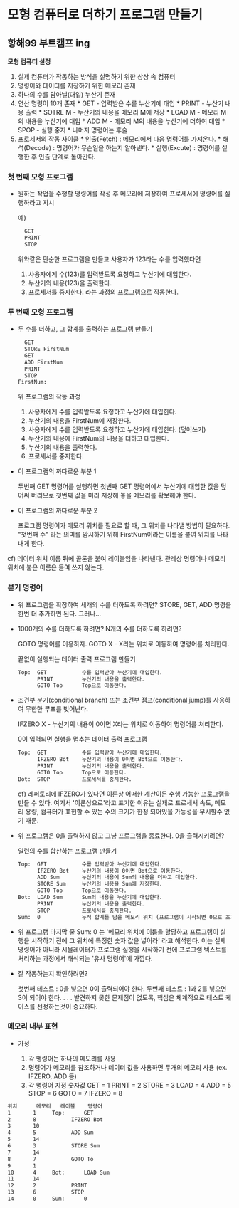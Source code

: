 # 모형 컴퓨터로 더하기 프로그램 만들기
## 항해99 부트캠프 ing


**모형 컴퓨터 설정**

  1. 실제 컴퓨터가 작동하는 방식을 설명하기 위한 상상 속 컴퓨터
  2. 명령어와 데이터를 저장하기 위한 메모리 존재
  3. 하나의 수를 담아낼(대입) 누산기 존재
  4. 연산 명령어 10개 존재
    * GET - 입력받은 수를 누산기에 대입
    * PRINT - 누산기 내용 출력
    * SOTRE M - 누산기의 내용을 메모리 M에 저장
    * LOAD M - 메모리 M의 내용을 누산기에 대입
    * ADD M - 메모리 M의 내용을 누산기에 더하여 대입
    * SPOP - 실행 중지
    * 나머지 명령어는 후술
  5. 프로세서의 작동 사이클
    * 인출(Fetch) : 메모리에서 다음 명령어를 가져온다.
    * 해석(Decode) : 명령어가 무슨일을 하는지 알아낸다.
    * 실행(Excute) : 명령어를 실행한 후 인출 단계로 돌아간다.


### 첫 번째 모형 프로그램

* 원하는 작업을 수행할 명령어를 작성 후 메모리에 저장하여 프로세서에 명령어를 실행하라고 지시

  예)
  ```txt
    GET
    PRINT
    STOP
  ```
  위와같은 단순한 프로그램을 만들고 사용자가 123라는 수를 입력했다면
  1. 사용자에게 수(123)를 입력받도록 요청하고 누산기에 대입한다.
  2. 누산기의 내용(123)을 출력한다.
  3. 프로세서를 중지한다.
  라는 과정의 프로그램으로 작동한다.


### 두 번째 모형 프로그램

* 두 수를 더하고, 그 합계를 출력하는 프로그램 만들기
  ```txt
    GET
    STORE FirstNum
    GET
    ADD FirstNum
    PRINT
    STOP
  FirstNum:
  ```
  위 프로그램의 작동 과정
  1. 사용자에게 수를 입력받도록 요청하고 누산기에 대입한다.
  2. 누산기의 내용을 FirstNum에 저장한다.
  3. 사용자에게 수를 입력받도록 요청하고 누산기에 대입한다. (덮어쓰기)
  4. 누산기의 내용에 FirstNum의 내용을 더하고 대입한다.
  5. 누산기의 내용을 출력한다.
  6. 프로세서를 중지한다.

* 이 프로그램의 까다로운 부분 1

  두번째 GET 명령어를 실행하면 첫번째 GET 명령어에서 누산기에 대입한 값을 덮어써 버리므로 첫번째 값을 미리 저장해 놓을 메모리를 확보해야 한다.

* 이 프로그램의 까다로운 부분 2

  프로그램 명령어가 메모리 위치를 필요로 할 때, 그 위치를 나타낼 방법이 필요하다.
  "첫번째 수" 라는 의미를 암시하기 위해 FirstNum이라는 이름을 붙여 위치를 나타내게 한다.

cf) 데이터 위치 이름 뒤에 콜론을 붙여 레이블임을 나타낸다. 관례상 명령어나 메모리 위치에 붙은 이름은 들여 쓰지 않는다.


### 분기 명령어

* 위 프로그램을 확장하여 세개의 수를 더하도록 하려면? STORE, GET, ADD 명령을 한번 더 추가하면 된다. 그러나...

* 1000개의 수를 더하도록 하려면? N개의 수를 더하도록 하려면?

  GOTO 명령어를 이용하자.
  GOTO X - X라는 위치로 이동하여 명령어를 처리한다.

  끝없이 실행되는 데이터 출력 프로그램 만들기
  ```txt
  Top:  GET           수를 입력받아 누산기에 대입한다.
        PRINT         누산기의 내용을 출력한다.
        GOTO Top      Top으로 이동한다.
  ```

* 조건부 분기(conditional branch) 또는 조건부 점프(conditional jump)를 사용하여 무한한 루프를 벗어난다.

  IFZERO X - 누산기의 내용이 0이면 X라는 위치로 이동하여 명령어를 처리한다.

  0이 입력되면 실행을 멈추는 데이터 출력 프로그램
  ```txt
  Top:  GET           수를 입력받아 누산기에 대입한다.
        IFZERO Bot    누산기의 내용이 0이면 Bot으로 이동한다.
        PRINT         누산기의 내용을 출력한다.
        GOTO Top      Top으로 이동한다.
  Bot:  STOP          프로세서를 중지한다.
  ```
  cf) 레퍼토리에 IFZERO가 있다면 이론상 어떠한 계산이든 수행 가능한 프로그램을 만들 수 있다. 여기서 '이론상으로'라고 표기한 이유는 실제로 프로세서 속도, 메모리 용량, 컴퓨터가 표현할 수 있는 수의 크기가 한정 되어있을 가능성을 무시할수 없기 때문.

* 위 프로그램은 0을 출력하지 않고 그냥 프로그램을 종료한다. 0을 출력시키려면?

  일련의 수를 합산하는 프로그램 만들기
  ```txt
  Top:  GET           수를 입력받아 누산기에 대입한다.
        IFZERO Bot    누산기의 내용이 0이면 Bot으로 이동한다.
        ADD Sum       누산기의 내용에 Sum의 내용을 더하고 대입한다.
        STORE Sum     누산기의 내용을 Sum에 저장한다.
        GOTO Top      Top으로 이동한다.
  Bot:  LOAD Sum      Sum의 내용을 누산기에 대입한다.
        PRINT         누산기의 내용을 출력한다.
        STOP          프로세서를 중지한다.
  Sum:  0             누적 합계를 담을 메모리 위치 (프로그램이 시작되면 0으로 초기화한다.)
  ```

* 위 프로그램 마지막 줄 Sum: 0 는 '메모리 위치에 이름을 할당하고 프로그램이 실행을 시작하기 전에 그 위치에 특정한 숫자 값을 넣어라' 라고 해석한다. 이는 실제 명령어가 아니라 시뮬레이터가 프로그램 실행을 시작하기 전에 프로그램 텍스트를 처리하는 과정에서 해석되는 '유사 명령어'에 가깝다.

* 잘 작동하는지 확인하려면?

  첫번째 테스트 : 0을 넣으면 0이 출력되어야 한다.
  두번째 테스트 : 1과 2를 넣으면 3이 되어야 한다.
  .
  .
  .
  발견하지 못한 문제점이 없도록, 핵심은 체계적으로 테스트 케이스를 선정하는것이 중요하다.


### 메모리 내부 표현

* 가정

  1. 각 명령어는 하나의 메모리를 사용
  2. 명령어가 메모리를 참조하거나 데이터 값을 사용하면 두개의 메모리 사용 (ex. IFZERO, ADD 등)
  3. 각 명령어 지정 숫자값
    GET = 1
    PRINT = 2
    STORE = 3
    LOAD = 4
    ADD = 5
    STOP = 6
    GOTO = 7
    IFZERO = 8

```txt
위치		메모리	  레이블	 명령어
1		1	  Top:	    GET
2		8		    IFZERO Bot
3		10				
4		5		    ADD Sum
5		14				
6		3		    STORE Sum
7		14				
8		7		    GOTO To
9		1				
10		4	  Bot:	    LOAD Sum
11		14				
12		2		    PRINT
13		6		    STOP
14		0	  Sum:	    0
```
